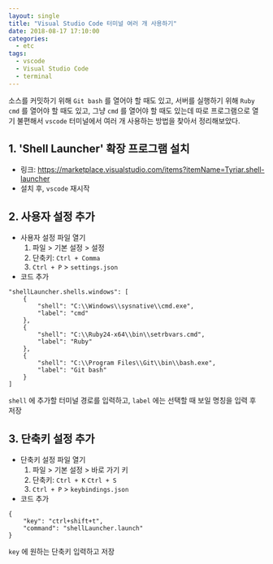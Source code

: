 ```yaml
---
layout: single
title: "Visual Studio Code 터미널 여러 개 사용하기"
date: 2018-08-17 17:10:00
categories: 
  - etc
tags:
  - vscode
  - Visual Studio Code
  - terminal
---
```

소스를 커밋하기 위해 `Git bash` 를 열어야 할 때도 있고, 서버를 실행하기 위해 `Ruby cmd` 를 열어야 할 때도 있고, 
그냥 `cmd` 를 열어야 할 때도 있는데 따로 프로그램으로 열기 불편해서 `vscode` 터미널에서 여러 개 사용하는 방법을 찾아서 정리해보았다. 

## 1. 'Shell Launcher' 확장 프로그램 설치
* 링크: <https://marketplace.visualstudio.com/items?itemName=Tyriar.shell-launcher>
* 설치 후, `vscode` 재시작

## 2. 사용자 설정 추가
* 사용자 설정 파일 열기
  1. 파일 > 기본 설정 > 설정  
  2. 단축키: `Ctrl + Comma`
  3. `Ctrl + P` > `settings.json`
* 코드 추가
~~~
"shellLauncher.shells.windows": [
    {
        "shell": "C:\\Windows\\sysnative\\cmd.exe",
        "label": "cmd"
    },
    {
        "shell": "C:\\Ruby24-x64\\bin\\setrbvars.cmd",
        "label": "Ruby"
    },
    {
        "shell": "C:\\Program Files\\Git\\bin\\bash.exe",
        "label": "Git bash"
    }
]
~~~
`shell` 에 추가할 터미널 경로를 입력하고, `label` 에는 선택할 때 보일 명칭을 입력 후 저장

## 3. 단축키 설정 추가
* 단축키 설정 파일 열기
  1. 파일 > 기본 설정 > 바로 가기 키 
  2. 단축키: `Ctrl + K` `Ctrl + S`
  3. `Ctrl + P` > `keybindings.json`
* 코드 추가
~~~
{
    "key": "ctrl+shift+t",
    "command": "shellLauncher.launch"
}
~~~
`key` 에 원하는 단축키 입력하고 저장